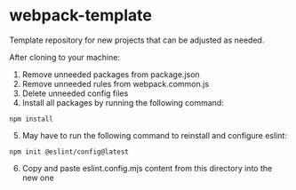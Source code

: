 # webpack-template

Template repository for new projects that can be adjusted as needed.

After cloning to your machine:

1. Remove unneeded packages from package.json
2. Remove unneeded rules from webpack.common.js
3. Delete unneeded config files
4. Install all packages by running the following command:
```
npm install
```
5. May have to run the following command to reinstall and configure eslint:
```
npm init @eslint/config@latest
```
6. Copy and paste eslint.config.mjs content from this directory into the new one

